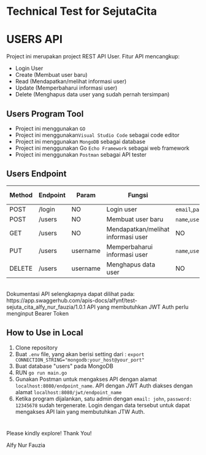# Technical Test for SejutaCita

# USERS API
Project ini merupakan project REST API User. Fitur API mencangkup:
+ Login User
+ Create (Membuat user baru)
+ Read (Mendapatkan/melihat informasi user)
+ Update (Memperbaharui informasi user)
+ Delete (Menghapus data user yang sudah pernah tersimpan)

## Users Program Tool
+ Project ini menggunakan `GO`
+ Project ini menggunakan`Visual Studio Code` sebagai code editor
+ Project ini menggunakan `MongoDB` sebagai database
+ Project ini menggunakan Go `Echo Framework` sebagai web framework
+ Project ini menggunakan `Postman` sebagai API tester

## Users Endpoint
 Method | Endpoint | Param | Fungsi| Body Required | JWT Required |
-----|-----|--------|----------|----------|------|
 POST |/login | NO |Login user | `email`,`password` | NO |
 POST | /users | NO |  Membuat user baru | `name`,`username`,`email`,`password`,`role` | YES |
 GET | /users | NO | Mendapatkan/melihat informasi user | NO | YES |
 PUT | /users | username | Memperbaharui informasi user | `name`,`username`,`email`,`password`,`role` | YES |
 DELETE | /users | username | Menghapus data user | NO | YES |
<br>
Dokumentasi API selengkapnya dapat dilihat pada: https://app.swaggerhub.com/apis-docs/alfynf/test-sejuta_cita_alfy_nur_fauzia/1.0.1
API yang membutuhkan JWT Auth perlu menginput Bearer Token

## How to Use in Local
1. Clone repository
2. Buat `.env` file, yang akan berisi setting dari :
`export CONNECTION_STRING="mongodb:your_host@your_port"`
3. Buat database "users" pada MongoDB
4. RUN `go run main.go`
5. Gunakan Postman untuk mengakses API dengan alamat `localhost:8080/endpoint_name`. API dengan JWT Auth diakses dengan alamat `localhost:8080/jwt/endpoint_name`
6. Ketika program dijalankan, satu admin dengan `email: john`, `password: 12345678` sudah tergenerate. Login dengan data tersebut untuk dapat mengakses API lain yang membutuhkan JTW Auth.

#
Please kindly explore!
Thank You!

Alfy Nur Fauzia
